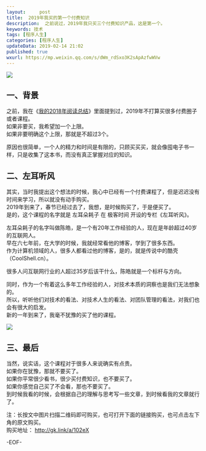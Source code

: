 ```yaml
---   
layout:     post  
title:  2019年我买的第一个付费知识
description:  之前说过，2019年我只买三个付费知识产品，这是第一个。  
keywords: 技术  
tags: [程序人生]    
categories: [程序人生]  
updateData: 2019-02-14 21:02 
published: true 
wxurl: https://mp.weixin.qq.com/s/dWm_rdSxo3K2sApAzfwWVw  
---  
```



![](http://res.tiankonguse.com/images/2019/02/6979179fbd3996243ee1ba2dfb3d088e.jpg)  


## 一、背景

之前，我在《[我的2018年阅读总结](https://mp.weixin.qq.com/s/5hMlfb3VCZmQJqDcr9thiw)》里面提到过，2019年不打算买很多付费圈子或者课程。  
如果非要买，我希望加一个上限。  
如果非要明确这个上限，那就是不超过3个。  


原因也很简单，一个人的精力和时间是有限的，只顾买买买，就会像囤电子书一样，只是收集了这本书，而没有真正掌握对应的知识。  


## 二、左耳听风


其实，当时我提出这个想法的时候，我心中已经有一个付费课程了，但是迟迟没有时间来学习，所以就没有动手购买。  
2019年到来了，春节已经过去了，我想，是时候购买了，于是便买了。  
是的，这个课程的名字就是 左耳朵耗子 在 极客时间 开设的专栏《左耳听风》。  


左耳朵耗子的名字叫做陈皓，是一个有20年工作经验的人，现在是年龄超过40岁的互联网人。  
早在六七年前，在大学的时候，我就经常看他的博客，学到了很多东西。  
作为计算机领域的人，很多人都看过他的博客，是的，就是传说中的酷壳（CoolShell.cn）。  


很多人问互联网行业的人超过35岁后该干什么，陈皓就是一个标杆与方向。  


同时，作为一个有着这么多年工作经验的人，对技术本质的洞察也是我们无法想象的。  
所以，听听他们对技术的看法、对技术人生的看法、对团队管理的看法，对我们也会有很大的启发。  
新的一年到来了，我毫不犹豫的买了他的课程。  


![](http://res.tiankonguse.com/images/2019/02/20190214212534.jpg)  


## 三、最后


当然，说实话，这个课程对于很多人来说确实有点贵。  
如果你在犹豫，那就不要买了。  
如果你平常很少看书，很少买付费知识，也不要买了。  
如果你感觉自己买了不会看，那也不要买了。  
到时候我看的时候，会根据自己的理解与思考写一些文章，到时候看我的文章就行了。  


注：长按文中图片扫描二维码即可购买，也可打开下面的链接购买，也可点击左下角的原文购买。  
购买地址： http://gk.link/a/102eX  


-EOF-  


  
